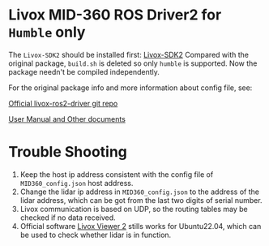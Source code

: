 # Livox MID-360 ROS Driver2 for `Humble` only

The `Livox-SDK2` should be installed first: [Livox-SDK2](https://github.com/Livox-SDK/Livox-SDK2/blob/master/README.md)
Compared with the original package, `build.sh` is deleted so only `humble` is supported. Now the package needn't be compiled independently.

For the original package info and more information about config file, see:

[Official livox-ros2-driver git repo](https://github.com/Livox-SDK/livox_ros_driver2)

[User Manual and Other documents](https://www.livoxtech.com/mid-360/downloads1)

# Trouble Shooting

1. Keep the host ip address consistent with the config file of `MID360_config.json` host address.
2. Change the lidar ip address in `MID360_config.json` to the address of the lidar address, which can be got from the last two digits of serial number.
3. Livox communication is based on UDP, so the routing tables may be checked if no data received.
4. Official software [Livox Viewer 2](https://www.livoxtech.com/de/downloads) stills works for Ubuntu22.04, which can be used to check whether lidar is in function.


